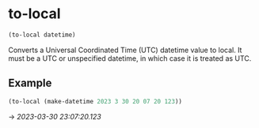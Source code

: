 # to-local
```scheme
(to-local datetime)
```
Converts a Universal Coordinated Time (UTC) datetime value to local. It must be a UTC or unspecified datetime, in which case it is treated as UTC.

## Example
```scheme
(to-local (make-datetime 2023 3 30 20 07 20 123))
```
-> *2023-03-30 23:07:20.123*